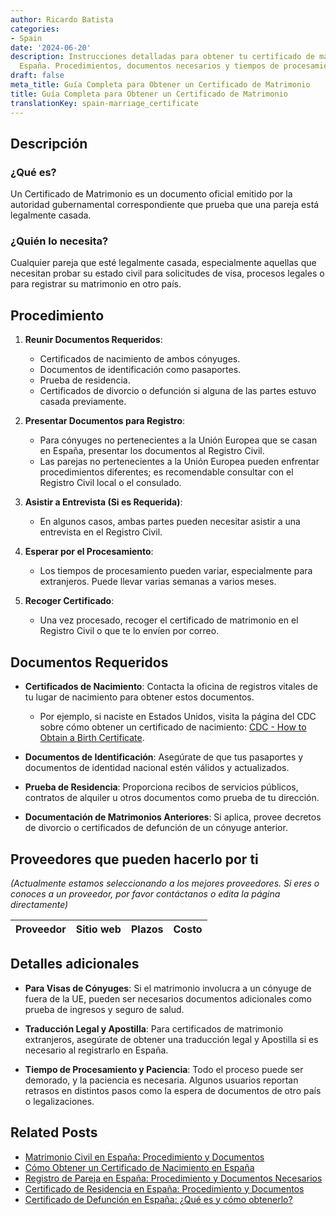 ```yaml
---
author: Ricardo Batista
categories:
- Spain
date: '2024-06-20'
description: Instrucciones detalladas para obtener tu certificado de matrimonio en
  España. Procedimientos, documentos necesarios y tiempos de procesamiento.
draft: false
meta_title: Guía Completa para Obtener un Certificado de Matrimonio
title: Guía Completa para Obtener un Certificado de Matrimonio
translationKey: spain-marriage_certificate
---
```



## Descripción
### ¿Qué es?
Un Certificado de Matrimonio es un documento oficial emitido por la autoridad gubernamental correspondiente que prueba que una pareja está legalmente casada.

### ¿Quién lo necesita?
Cualquier pareja que esté legalmente casada, especialmente aquellas que necesitan probar su estado civil para solicitudes de visa, procesos legales o para registrar su matrimonio en otro país.

## Procedimiento
1. **Reunir Documentos Requeridos**:
   - Certificados de nacimiento de ambos cónyuges.
   - Documentos de identificación como pasaportes.
   - Prueba de residencia.
   - Certificados de divorcio o defunción si alguna de las partes estuvo casada previamente.

2. **Presentar Documentos para Registro**:
   - Para cónyuges no pertenecientes a la Unión Europea que se casan en España, presentar los documentos al Registro Civil.
   - Las parejas no pertenecientes a la Unión Europea pueden enfrentar procedimientos diferentes; es recomendable consultar con el Registro Civil local o el consulado.

3. **Asistir a Entrevista (Si es Requerida)**:
   - En algunos casos, ambas partes pueden necesitar asistir a una entrevista en el Registro Civil.

4. **Esperar por el Procesamiento**:
   - Los tiempos de procesamiento pueden variar, especialmente para extranjeros. Puede llevar varias semanas a varios meses.

5. **Recoger Certificado**:
   - Una vez procesado, recoger el certificado de matrimonio en el Registro Civil o que te lo envíen por correo.

## Documentos Requeridos
- **Certificados de Nacimiento**:
  Contacta la oficina de registros vitales de tu lugar de nacimiento para obtener estos documentos.
  - Por ejemplo, si naciste en Estados Unidos, visita la página del CDC sobre cómo obtener un certificado de nacimiento: [CDC - How to Obtain a Birth Certificate](https://www.cdc.gov/nchs/w2w/index.htm).

- **Documentos de Identificación**:
  Asegúrate de que tus pasaportes y documentos de identidad nacional estén válidos y actualizados.

- **Prueba de Residencia**:
  Proporciona recibos de servicios públicos, contratos de alquiler u otros documentos como prueba de tu dirección.

- **Documentación de Matrimonios Anteriores**:
  Si aplica, provee decretos de divorcio o certificados de defunción de un cónyuge anterior.

## Proveedores que pueden hacerlo por ti
_(Actualmente estamos seleccionando a los mejores proveedores. Si eres o conoces a un proveedor, por favor contáctanos o edita la página directamente)_

| Proveedor        |     Sitio web     |     Plazos    |       Costo      |
| :-------------: | :-------------: |  :-------------: | :-------------: |

## Detalles adicionales
- **Para Visas de Cónyuges**:
  Si el matrimonio involucra a un cónyuge de fuera de la UE, pueden ser necesarios documentos adicionales como prueba de ingresos y seguro de salud.

- **Traducción Legal y Apostilla**:
  Para certificados de matrimonio extranjeros, asegúrate de obtener una traducción legal y Apostilla si es necesario al registrarlo en España.

- **Tiempo de Procesamiento y Paciencia**:
  Todo el proceso puede ser demorado, y la paciencia es necesaria. Algunos usuarios reportan retrasos en distintos pasos como la espera de documentos de otro país o legalizaciones.

## Related Posts

- [Matrimonio Civil en España: Procedimiento y Documentos](https://tramitit.com/es/guides/spain/solicitud_de_matrimonio_civil/)
- [Cómo Obtener un Certificado de Nacimiento en España](https://tramitit.com/es/guides/spain/certificado_de_nacimiento/)
- [Registro de Pareja en España: Procedimiento y Documentos Necesarios](https://tramitit.com/es/guides/spain/inscripcion_en_el_registro_de_parejas_de_hecho/)
- [Certificado de Residencia en España: Procedimiento y Documentos](https://tramitit.com/es/guides/spain/certificado_de_empadronamiento/)
- [Certificado de Defunción en España: ¿Qué es y cómo obtenerlo?](https://tramitit.com/es/guides/spain/certificado_de_defunci%C3%B3n/)